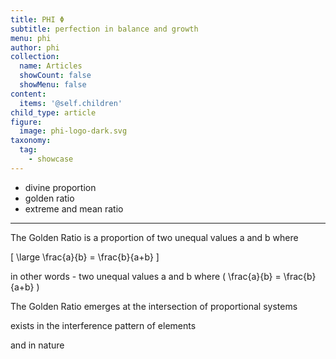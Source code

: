```yaml
---
title: PHI Φ
subtitle: perfection in balance and growth
menu: phi
author: phi
collection:
  name: Articles
  showCount: false
  showMenu: false
content:
  items: '@self.children'
child_type: article
figure:
  image: phi-logo-dark.svg
taxonomy:
  tag:
    - showcase
---
```


- divine proportion
- golden ratio
- extreme and mean ratio

___

The Golden Ratio is a proportion of two unequal values a and b where

\[
\large
\frac{a}{b} = \frac{b}{a+b}
\]

in other words - two unequal values a and b where \( \frac{a}{b} = \frac{b}{a+b} \)

The Golden Ratio emerges at the intersection of proportional systems

exists in the interference pattern of elements

and in nature
